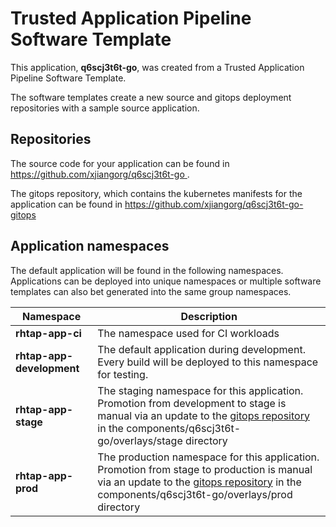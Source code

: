 # Trusted Application Pipeline Software Template

This application, **q6scj3t6t-go**, was created from a Trusted Application Pipeline Software Template.

The software templates create a new source and gitops deployment repositories with a sample source application. 

## Repositories

The source code for your application can be found in [https://github.com/xjiangorg/q6scj3t6t-go ](https://github.com/xjiangorg/q6scj3t6t-go ).
 
The gitops repository, which contains the kubernetes manifests for the application can be found in 
[https://github.com/xjiangorg/q6scj3t6t-go-gitops ](https://github.com/xjiangorg/q6scj3t6t-go-gitops ) 

## Application namespaces 

The default application will be found in the following namespaces. Applications can be deployed into unique namespaces or multiple software templates can also bet generated into the same group namespaces.  

|  Namespace   |  Description   |  
| -------- | -------- |
| **rhtap-app-ci** | The namespace used for CI workloads |
| **rhtap-app-development** | The default application during development. Every build will be deployed to this namespace for testing. |
| **rhtap-app-stage** | The staging namespace for this application. Promotion from development to stage is manual via an update to the [gitops repository](https://github.com/xjiangorg/q6scj3t6t-go-gitops ) in the components/q6scj3t6t-go/overlays/stage directory |
| **rhtap-app-prod** | The production namespace for this application. Promotion from stage to production is manual via an update to the [gitops repository](https://github.com/xjiangorg/q6scj3t6t-go-gitops ) in the components/q6scj3t6t-go/overlays/prod directory |